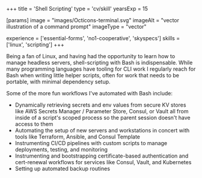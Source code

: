 +++
title = 'Shell Scripting'
type = 'cv/skill'
yearsExp = 15

[params]
  image = "images/Octicons-terminal.svg"
  imageAlt = "vector illustration of a command prompt"
  imageType = "vector"


experience = ['essential-forms', 'no1-cooperative', 'skyspecs']
skills = ['linux', 'scripting']
+++

Being a fan of Linux, and having had the opportunity to learn how to manage headless servers, shell-scripting with Bash is indispensable. While many programming languages have tooling for CLI work I regularly reach for Bash when writing little helper scripts, often for work that needs to be portable, with minimal dependency setup.

Some of the more fun workflows I've automated with Bash include:

- Dynamically retrieving secrets and env values from secure KV stores like AWS Secrets Manager / Parameter Store, Consul, or Vault all from inside of a script's scoped process so the parent session doesn't have access to them
- Automating the setup of new servers and workstations in concert with tools like Terraform, Ansible, and Consul Template
- Instrumenting CI/CD pipelines with custom scripts to manage deployments, testing, and monitoring
- Instrumenting and bootstrapping certificate-based authentication and cert-renewal workflows for services like Consul, Vault, and Kubernetes
- Setting up automated backup routines
